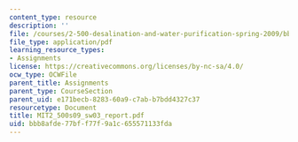 ```yaml
---
content_type: resource
description: ''
file: /courses/2-500-desalination-and-water-purification-spring-2009/bbb8afde77bff77f9a1c655571133fda_MIT2_500s09_sw03_report.pdf
file_type: application/pdf
learning_resource_types:
- Assignments
license: https://creativecommons.org/licenses/by-nc-sa/4.0/
ocw_type: OCWFile
parent_title: Assignments
parent_type: CourseSection
parent_uid: e171becb-8283-60a9-c7ab-b7bdd4327c37
resourcetype: Document
title: MIT2_500s09_sw03_report.pdf
uid: bbb8afde-77bf-f77f-9a1c-655571133fda
---
```

